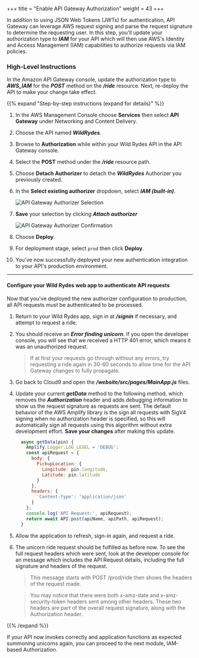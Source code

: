 +++
title = "Enable API Gateway Authorization"
weight = 43
+++

In addition to using JSON Web Tokens (JWTs) for authentication, API Gateway can leverage AWS request signing and parse the request signature to determine the requesting user. In this step, you'll update your authorization type to ***IAM*** for your API which will then use AWS's Identity and Access Management (IAM) capabilities to authorize requests via IAM policies.

### High-Level Instructions

In the Amazon API Gateway console, update the authorization type to ***AWS_IAM*** for the ***POST*** method on the ***/ride*** resource. Next, re-deploy the API to make your change take effect.

{{% expand "Step-by-step instructions (expand for details)" %}}

1. In the AWS Management Console choose **Services** then select **API Gateway** under Networking and Content Delivery.

1. Choose the API named ***WildRydes***.

1. Browse to **Authorization** while within your Wild Rydes API in the API Gateway console.

1. Select the **POST** method under the ***/ride*** resource path.

1. Choose **Detach Authorizer** to detach the ***WildRydes*** Authorizer you previously created. 

1. In the **Select existing authorizer** dropdown, select ***IAM (built-in)***.

    ![API Gateway Authorizer Selection](../images/apigatewayv2-authorizer-iam-selection.png)

1. **Save** your selection by clicking ***Attach authorizer***

    ![API Gateway Authorizer Confirmation](../images/apigatewayv2-authorizer-iam-confirmation.png)

1. Choose **Deploy**. 

1. For deployment stage, select `prod` then click **Deploy**.

1. You've now successfully deployed your new authentication integration to your API's production environment.

---
#### Configure your Wild Rydes web app to authenticate API requests

Now that you've deployed the new authorizer configuration to production, all API requests must be authenticated to be processed.

1. Return to your Wild Rydes app, sign in at ***/signin*** if necessary, and attempt to request a ride.

1. You should receive an ***Error finding unicorn***. If you open the developer console, you will see that we received a HTTP 401 error, which means it was an unauthorized request.

    > If at first your requests go through without any errors, try requesting a ride again in 30-60 seconds to allow time for the API Gateway changes to fully propagate.

1. Go back to Cloud9 and open the ***/website/src/pages/MainApp.js*** files.

1. Update your current ***getData*** method to the following method, which removes the ***Authorization*** header and adds debugging information to show us the request signature as requests are sent. The default behavior of the AWS Amplify library is the sign all requests with SigV4 signing when no authorization header is specified, so this will automatically sign all requests using this algorithm without extra development effort. **Save your changes** after making this update.

    ```javascript
      async getData(pin) {
        Amplify.Logger.LOG_LEVEL = 'DEBUG';
        const apiRequest = {
          body: {
            PickupLocation: {
              Longitude: pin.longitude,
              Latitude: pin.latitude
            }
          },
          headers: {
            'Content-Type': 'application/json'
          }
        };
        console.log('API Request:', apiRequest);
        return await API.post(apiName, apiPath, apiRequest);
      }
    ```

1. Allow the application to refresh, sign-in again, and request a ride.

1. The unicorn ride request should be fulfilled as before now. To see the full request headers which were sent, look at the developer console for an message which includes the API Request details, including the full signature and headers of the request.

    > This message starts with POST /prod/ride then shows the headers of the request made.

    > You may notice that there were both x-amz-date and x-amz-security-token headers sent among other headers. These two headers are part of the overall request signature, along with the Authorization header.

{{% /expand %}}

If your API now invokes correctly and application functions as expected summoning unicorns again, you can proceed to the next module, IAM-based Authorization.

